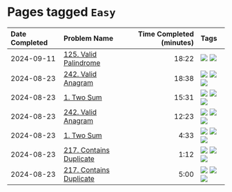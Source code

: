 # Pages tagged `Easy`

|Date Completed|Problem Name|Time Completed  (minutes)|Tags
|:---|:---|---:|:---|
|2024-09-11|[125. Valid Palindrome](../125ValidPalindrome1.md)|18:22|[![](https://img.shields.io/badge/tag-Easy-e2851f)](../tags/Easy.md) [![](https://img.shields.io/badge/tag-Two-Pointers-0fcaa)](../tags/Two-Pointers.md)|
|2024-08-23|[242. Valid Anagram](../242ValidAnagram2.md)|18:38|[![](https://img.shields.io/badge/tag-Arrays-a168f4)](../tags/Arrays.md) [![](https://img.shields.io/badge/tag-Easy-e2851f)](../tags/Easy.md) [![](https://img.shields.io/badge/tag-Hashing-72fcc)](../tags/Hashing.md)|
|2024-08-23|[1. Two Sum](../1TwoSum1.md)|15:31|[![](https://img.shields.io/badge/tag-Arrays-a168f4)](../tags/Arrays.md) [![](https://img.shields.io/badge/tag-Easy-e2851f)](../tags/Easy.md) [![](https://img.shields.io/badge/tag-Hashing-72fcc)](../tags/Hashing.md)|
|2024-08-23|[242. Valid Anagram](../242ValidAnagram1.md)|12:23|[![](https://img.shields.io/badge/tag-Arrays-a168f4)](../tags/Arrays.md) [![](https://img.shields.io/badge/tag-Easy-e2851f)](../tags/Easy.md) [![](https://img.shields.io/badge/tag-Hashing-72fcc)](../tags/Hashing.md)|
|2024-08-23|[1. Two Sum](../1TwoSum2.md)|4:33|[![](https://img.shields.io/badge/tag-Arrays-a168f4)](../tags/Arrays.md) [![](https://img.shields.io/badge/tag-Easy-e2851f)](../tags/Easy.md) [![](https://img.shields.io/badge/tag-Hashing-72fcc)](../tags/Hashing.md)|
|2024-08-23|[217. Contains Duplicate](../217ContainsDuplicate2.md)|1:12|[![](https://img.shields.io/badge/tag-Arrays-a168f4)](../tags/Arrays.md) [![](https://img.shields.io/badge/tag-Easy-e2851f)](../tags/Easy.md) [![](https://img.shields.io/badge/tag-Hashing-72fcc)](../tags/Hashing.md)|
|2024-08-23|[217. Contains Duplicate](../217ContainsDuplicateAttempt1.md)|5:00|[![](https://img.shields.io/badge/tag-Arrays-a168f4)](../tags/Arrays.md) [![](https://img.shields.io/badge/tag-Easy-e2851f)](../tags/Easy.md) [![](https://img.shields.io/badge/tag-Hashing-72fcc)](../tags/Hashing.md)|